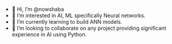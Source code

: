 - 👋 Hi, I’m @nowshaba
- 👀 I’m interested in AI, ML specifically Neural networks.
- 🌱 I’m currently learning to build ANN models.
- 💞️ I’m looking to collaborate on any project providing significant experience in AI using Python.

<!---
nowshaba/nowshaba is a ✨ special ✨ repository because its `README.md` (this file) appears on your GitHub profile.
You can click the Preview link to take a look at your changes.
--->
